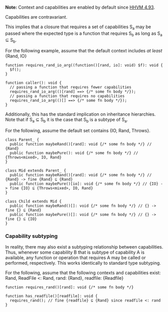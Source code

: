 **Note:** Context and capabilities are enabled by default since
[HHVM 4.93](https://hhvm.com/blog/2021/01/19/hhvm-4.93.html).

Capabilities are contravariant.

This implies that a closure that requires a set of capabilities S<sub>a</sub> may be passed where the expected type is a function that requires S<sub>b</sub> as long as S<sub>a</sub> ⊆ S<sub>b</sub>.

For the following example, assume that the default context includes *at least* {Rand, IO}

```hack no-extract
function requires_rand_io_arg((function()[rand, io]: void) $f): void {
  $f();
}

function caller(): void {
  // passing a function that requires fewer capabilities
  requires_rand_io_arg(()[rand] ==> {/* some fn body */});
  // passing a function that requires no capabilities
  requires_rand_io_arg(()[] ==> {/* some fn body */});
}
```

Additionally, this has the standard implication on inheritance hierarchies. Note that if S<sub>a</sub> ⊆ S<sub>b</sub> it is the case that S<sub>b</sub> is a subtype of S<sub>a</sub>.

For the following, assume the default set contains {IO, Rand, Throws<mixed>}.

```hack no-extract
class Parent_ {
  public function maybeRand()[rand]: void {/* some fn body */} // {Rand}
  public function maybePure(): void {/* some fn body */} // {Throws<mixed>, IO, Rand}
}

class Mid extends Parent_ {
  public function maybeRand()[rand]: void {/* some fn body */} // {Rand} -> fine {Rand} ⊆ {Rand}
  public function maybePure()[io]: void {/* some fn body */} // {IO} -> fine {IO} ⊆ {Throws<mixed>, IO, Rand}
}

class Child extends Mid {
  public function maybeRand()[]: void {/* some fn body */} // {} -> fine {} ⊆ {Rand}
  public function maybePure()[]: void {/* some fn body */} // {} -> fine {} ⊆ {IO}
}
```

### Capability subtyping

In reality, there may also exist a subtyping relationship between capabilities. Thus, whenever some capability B that is subtype of capability A is available, any function or operation that requires A may be called or performed, respectively. This works identically to standard type subtyping.

For the following, assume that the following contexts and capabilities exist: Rand, ReadFile <: Rand, rand: {Rand}, readfile: {Readfile}

```hack no-extract
function requires_rand()[rand]: void {/* some fn body */}

function has_readfile()[readfile]: void {
  requires_rand(); // fine {readfile} ⊆ {Rand} since readfile <: rand
}
```
